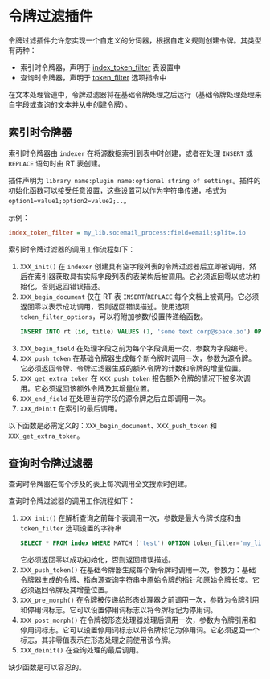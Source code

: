 # 令牌过滤插件

令牌过滤插件允许您实现一个自定义的分词器，根据自定义规则创建令牌。其类型有两种：

* 索引时令牌器，声明于 [index_token_filter](../../../Creating_a_table/NLP_and_tokenization/Low-level_tokenization.md#index_token_filter) 表设置中
* 查询时令牌器，声明于 [token_filter](../../../Searching/Options.md#token_filter) 选项指令中

在文本处理管道中，令牌过滤器将在基础令牌处理之后运行（基础令牌处理处理来自字段或查询的文本并从中创建令牌）。

## 索引时令牌器

索引时令牌器由 `indexer` 在将源数据索引到表中时创建，或者在处理 `INSERT` 或 `REPLACE` 语句时由 RT 表创建。

插件声明为 `library name:plugin name:optional string of settings`。插件的初始化函数可以接受任意设置，这些设置可以作为字符串传递，格式为 `option1=value1;option2=value2;..`。

示例：

```ini
index_token_filter = my_lib.so:email_process:field=email;split=.io
```

索引时令牌过滤器的调用工作流程如下：

1.  `XXX_init()` 在 `indexer` 创建具有空字段列表的令牌过滤器后立即被调用，然后在索引器获取具有实际字段列表的表架构后被调用。它必须返回零以成功初始化，否则返回错误描述。
2.  `XXX_begin_document` 仅在 RT 表 `INSERT`/`REPLACE` 每个文档上被调用。它必须返回零以表示成功调用，否则返回错误描述。使用选项 `token_filter_options`，可以将附加参数/设置传递给函数。
    ```sql
    INSERT INTO rt (id, title) VALUES (1, 'some text corp@space.io') OPTION token_filter_options='.io'
    ```
3.  `XXX_begin_field` 在处理字段之前为每个字段调用一次，参数为字段编号。
4.  `XXX_push_token` 在基础令牌器生成每个新令牌时调用一次，参数为源令牌。它必须返回令牌、令牌过滤器生成的额外令牌的计数和令牌的增量位置。
5.  `XXX_get_extra_token` 在 `XXX_push_token` 报告额外令牌的情况下被多次调用。它必须返回该额外令牌及其增量位置。
6.  `XXX_end_field` 在处理当前字段的源令牌之后立即调用一次。
7.  `XXX_deinit` 在索引的最后调用。

以下函数是必需定义的：`XXX_begin_document`、`XXX_push_token` 和 `XXX_get_extra_token`。

## 查询时令牌过滤器

查询时令牌器在每个涉及的表上每次调用全文搜索时创建。

查询时令牌过滤器的调用工作流程如下：

1.  `XXX_init()` 在解析查询之前每个表调用一次，参数是最大令牌长度和由 `token_filter` 选项设置的字符串
    ```sql
    SELECT * FROM index WHERE MATCH ('test') OPTION token_filter='my_lib.so:query_email_process:io'
    ```
    它必须返回零以成功初始化，否则返回错误描述。
2.  `XXX_push_token()` 在基础令牌器生成每个新令牌时调用一次，参数为：基础令牌器生成的令牌、指向源查询字符串中原始令牌的指针和原始令牌长度。它必须返回令牌及其增量位置。
3.  `XXX_pre_morph()` 在令牌被传递给形态处理器之前调用一次，参数为令牌引用和停用词标志。它可以设置停用词标志以将令牌标记为停用词。
4.  `XXX_post_morph()` 在令牌被形态处理器处理后调用一次，参数为令牌引用和停用词标志。它可以设置停用词标志以将令牌标记为停用词。它必须返回一个标志，其非零值表示在形态处理之前使用该令牌。
5.  `XXX_deinit()` 在查询处理的最后调用。

缺少函数是可以容忍的。

<!-- proofread -->
